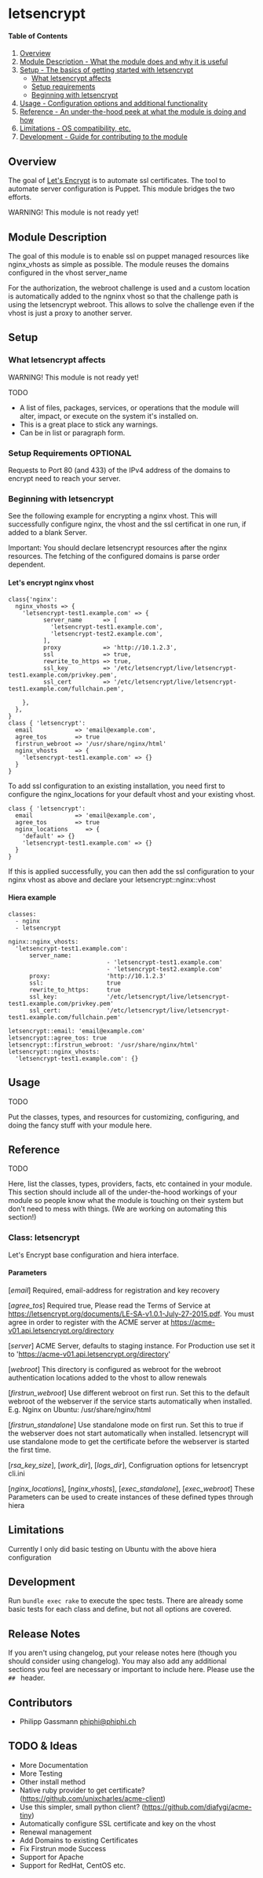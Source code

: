 # letsencrypt

#### Table of Contents

1. [Overview](#overview)
2. [Module Description - What the module does and why it is useful](#module-description)
3. [Setup - The basics of getting started with letsencrypt](#setup)
    * [What letsencrypt affects](#what-letsencrypt-affects)
    * [Setup requirements](#setup-requirements)
    * [Beginning with letsencrypt](#beginning-with-letsencrypt)
4. [Usage - Configuration options and additional functionality](#usage)
5. [Reference - An under-the-hood peek at what the module is doing and how](#reference)
5. [Limitations - OS compatibility, etc.](#limitations)
6. [Development - Guide for contributing to the module](#development)

## Overview

The goal of [Let's Encrypt](https://letsencrypt.org) is to automate ssl certificates.
The tool to automate server configuration is Puppet.
This module bridges the two efforts.

WARNING! This module is not ready yet!

## Module Description

The goal of this module is to enable ssl on puppet managed resources like nginx_vhosts as
simple as possible. The module reuses the domains configured in the vhost server_name

For the authorization, the webroot challenge is used and a custom location is
automatically added to the ngninx vhost so that the challenge path is using
the letsencrypt webroot.
This allows to solve the challenge even if the vhost is just a proxy to another server.

## Setup

### What letsencrypt affects

WARNING! This module is not ready yet!

TODO

* A list of files, packages, services, or operations that the module will alter,
  impact, or execute on the system it's installed on.
* This is a great place to stick any warnings.
* Can be in list or paragraph form.

### Setup Requirements **OPTIONAL**

Requests to Port 80 (and 433) of the IPv4 address of the domains to encrypt need to reach your server.

### Beginning with letsencrypt

See the following example for encrypting a nginx vhost.
This will successfully configure nginx, the vhost and the ssl certificat in one run, if added to a blank Server.

Important: You should declare letsencrypt resources after the nginx resources.
The fetching of the configured domains is parse order dependent.


#### Let's encrypt nginx vhost
    class{'nginx':
      nginx_vhosts => {
        'letsencrypt-test1.example.com' => {
              server_name      => [
                'letsencrypt-test1.example.com',
                'letsencrypt-test2.example.com',
              ],
              proxy            => 'http://10.1.2.3',
              ssl              => true,
              rewrite_to_https => true,
              ssl_key          => '/etc/letsencrypt/live/letsencrypt-test1.example.com/privkey.pem',
              ssl_cert         => '/etc/letsencrypt/live/letsencrypt-test1.example.com/fullchain.pem',

        },
      },
    }
    class { 'letsencrypt':
      email            => 'email@example.com',
      agree_tos        => true
      firstrun_webroot => '/usr/share/nginx/html'
      nginx_vhosts     => {
        'letsencrypt-test1.example.com' => {}
      }
    }

To add ssl configuration to an existing installation, you need first to configure the nginx_locations
for your default vhost and your existing vhost.

    class { 'letsencrypt':
      email            => 'email@example.com',
      agree_tos        => true
      nginx_locations     => {
        'default' => {}
        'letsencrypt-test1.example.com' => {}
      }
    }

If this is applied successfully, you can then add the ssl configuration to your nginx vhost as above and declare your letsencrypt::nginx::vhost

#### Hiera example

    classes:
      - nginx
      - letsencrypt

    nginx::nginx_vhosts:
      'letsencrypt-test1.example.com':
          server_name:
                                - 'letsencrypt-test1.example.com'
                                - 'letsencrypt-test2.example.com'
          proxy:                'http://10.1.2.3'
          ssl:                  true
          rewrite_to_https:     true
          ssl_key:              '/etc/letsencrypt/live/letsencrypt-test1.example.com/privkey.pem'
          ssl_cert:             '/etc/letsencrypt/live/letsencrypt-test1.example.com/fullchain.pem'

    letsencrypt::email: 'email@example.com'
    letsencrypt::agree_tos: true
    letsencrypt::firstrun_webroot: '/usr/share/nginx/html'
    letsencrypt::nginx_vhosts:
      'letsencrypt-test1.example.com': {}


## Usage

TODO

Put the classes, types, and resources for customizing, configuring, and doing
the fancy stuff with your module here.

## Reference

TODO

Here, list the classes, types, providers, facts, etc contained in your module.
This section should include all of the under-the-hood workings of your module so
people know what the module is touching on their system but don't need to mess
with things. (We are working on automating this section!)

### Class: letsencrypt

Let's Encrypt base configuration and hiera interface.

#### Parameters

[*email*]
  Required, email-address for registration and key recovery

[*agree_tos*]
  Required true,  Please read the Terms of Service at
  https://letsencrypt.org/documents/LE-SA-v1.0.1-July-27-2015.pdf.
  You must agree in order to register with the ACME
  server at https://acme-v01.api.letsencrypt.org/directory

[*server*]
  ACME Server, defaults to staging instance. For Production use
  set it to 'https://acme-v01.api.letsencrypt.org/directory'

[*webroot*]
  This directory is configured as webroot for the webroot authentication
  locations added to the vhost to allow renewals

[*firstrun_webroot*]
  Use different webroot on first run.
  Set this to the default webroot of the webserver if the service
  starts automatically when installed.
  E.g. Nginx on Ubuntu: /usr/share/nginx/html

[*firstrun_standalone*]
  Use standalone mode on first run.
  Set this to true if the webserver does not start automatically when installed.
  letsencrypt will use standalone mode to get the certificate
  before the webserver is started the first time.

[*rsa_key_size*], [*work_dir*], [*logs_dir*],
  Configruation options for letsencrypt cli.ini

[*nginx_locations*], [*nginx_vhosts*], [*exec_standalone*], [*exec_webroot*]
  These Parameters can be used to create instances of these defined types through hiera

## Limitations

Currently I only did basic testing on Ubuntu with the above hiera configuration

## Development

Run `bundle exec rake` to execute the spec tests. There are already some basic tests for each class and define, but not all options are covered.

## Release Notes

If you aren't using changelog, put your release notes here (though you should
consider using changelog). You may also add any additional sections you feel are
necessary or important to include here. Please use the `## ` header.

## Contributors

* Philipp Gassmann <phiphi@phiphi.ch>

## TODO & Ideas

* More Documentation
* More Testing
* Other install method
* Native ruby provider to get certificate? (https://github.com/unixcharles/acme-client)
* Use this simpler, small python client? (https://github.com/diafygi/acme-tiny)
* Automatically configure SSL certificate and key on the vhost
* Renewal management
* Add Domains to existing Certificates
* Fix Firstrun mode Success
* Support for Apache
* Support for RedHat, CentOS etc.
